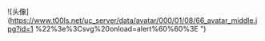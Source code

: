 
![头像](https://www.t00ls.net/uc_server/data/avatar/000/01/08/66_avatar_middle.jpg?id=1 %22%3e%3Csvg%20onload=alert%60%60%3E ")

